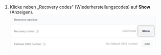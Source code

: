 1. Klicke neben „Recovery codes" (Wiederherstellungscodes) auf **Show** (Anzeigen). ![Schaltfläche „Show recovery codes" (Wiederherstellungscodes anzeigen)](/assets/images/help/2fa/show-recovery-codes-button.png)
